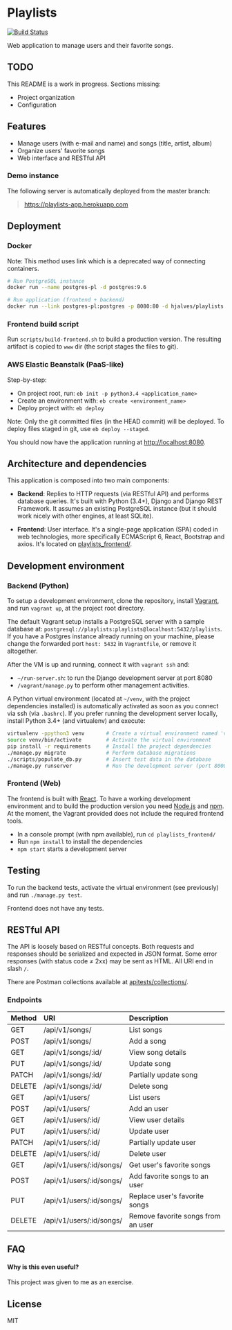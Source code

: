 # Playlists

[![Build Status](https://travis-ci.org/hjalves/playlists.svg?branch=master)](https://travis-ci.org/hjalves/playlists)

Web application to manage users and their favorite songs.


## TODO

This README is a work in progress. Sections missing:
- Project organization
- Configuration


## Features

- Manage users (with e-mail and name) and songs (title, artist, album)
- Organize users' favorite songs
- Web interface and RESTful API

### Demo instance

The following server is automatically deployed from the master branch:

> https://playlists-app.herokuapp.com

## Deployment

### Docker

Note: This method uses link which is a deprecated way of connecting containers.

```bash
# Run PostgreSQL instance
docker run --name postgres-pl -d postgres:9.6

# Run application (frontend + backend)
docker run --link postgres-pl:postgres -p 8080:80 -d hjalves/playlists:latest
```

### Frontend build script

Run `scripts/build-frontend.sh` to build a production version. The resulting
artifact is copied to `www` dir (the script stages the files to git).

### AWS Elastic Beanstalk (PaaS-like)

Step-by-step:

- On project root, run: `eb init -p python3.4 <application_name>`
- Create an environment with: `eb create <environment_name>`
- Deploy project with: `eb deploy`

Note: Only the git committed files (in the HEAD commit) will be deployed.
To deploy files staged in git, use `eb deploy --staged`.


You should now have the application running at 
[http://localhost:8080](http://localhost:8080).


## Architecture and dependencies

This application is composed into two main components:

- **Backend**: Replies to HTTP requests (via RESTful API) and performs database
queries. It's built with Python (3.4+), Django and Django REST Framework.
It assumes an existing PostgreSQL instance (but it should work nicely
with other engines, at least SQLite).

- **Frontend**: User interface. It's a single-page application (SPA) 
coded in web technologies, more specifically ECMAScript 6, React, Bootstrap
and axios. It's located on [playlists_frontend/](playlists_frontend/).


## Development environment

### Backend (Python)

To setup a development environment, clone the repository,
install [Vagrant](https://www.vagrantup.com/),
and run `vagrant up`, at the project root directory.

The default Vagrant setup installs a PostgreSQL server with a sample database
at: `postgresql://playlists:playlists@localhost:5432/playlists`.
If you have a Postgres instance already running on your machine, please change
the forwarded port `host: 5432` in `Vagrantfile`, or remove it altogether.

After the VM is up and running, connect it with `vagrant ssh` and:

- `~/run-server.sh`: to run the Django development server at port 8080
- `/vagrant/manage.py` to perform other management activities.

A Python virtual environment (located at `~/venv`, with the project
dependencies installed) is automatically activated as soon as you connect
via ssh (via `.bashrc`). If you prefer running the development server locally,
install Python 3.4+ (and virtualenv) and execute:

```bash
virtualenv -ppython3 venv       # Create a virtual environment named 'venv'
source venv/bin/activate        # Activate the virtual environment
pip install -r requirements     # Install the project dependencies
./manage.py migrate             # Perform database migrations
./scripts/populate_db.py        # Insert test data in the database
./manage.py runserver           # Run the development server (port 8000)
```

### Frontend (Web)

The frontend is built with [React](https://reactjs.org/). To have a working
development environment and to build the production version 
you need [Node.js](https://nodejs.org/) and [npm](https://www.npmjs.com/).
At the moment, the Vagrant provided does not include the required frontend
tools.

- In a console prompt (with npm available), run `cd playlists_frontend/`
- Run `npm install` to install the dependencies
- `npm start` starts a development server


## Testing

To run the backend tests, activate the virtual environment (see previously)
and run `./manage.py test`.

Frontend does not have any tests.


## RESTful API

The API is loosely based on RESTful concepts. Both requests and responses
should be serialized and expected in JSON format. Some error responses
(with status code ≠ 2xx) may be sent as HTML. All URI end in slash `/`.

There are Postman collections available at
[apitests/collections/](apitests/collections/).

### Endpoints

| Method | URI                       | Description                        |
| ------ |:--------------------------|:-----------------------------------|
| GET    | /api/v1/songs/            | List songs                         |
| POST   | /api/v1/songs/            | Add a song                         |
| GET    | /api/v1/songs/:id/        | View song details                  |
| PUT    | /api/v1/songs/:id/        | Update song                        |
| PATCH  | /api/v1/songs/:id/        | Partially update song              |
| DELETE | /api/v1/songs/:id/        | Delete song                        |
| GET    | /api/v1/users/            | List users                         |
| POST   | /api/v1/users/            | Add an user                        |
| GET    | /api/v1/users/:id/        | View user details                  |
| PUT    | /api/v1/users/:id/        | Update user                        |
| PATCH  | /api/v1/users/:id/        | Partially update user              |
| DELETE | /api/v1/users/:id/        | Delete user                        |
| GET    | /api/v1/users/:id/songs/  | Get user's favorite songs          |
| POST   | /api/v1/users/:id/songs/  | Add favorite songs to an user      |
| PUT    | /api/v1/users/:id/songs/  | Replace user's favorite songs      |
| DELETE | /api/v1/users/:id/songs/  | Remove favorite songs from an user |


## FAQ

#### Why is this even useful? 

This project was given to me as an exercise. 

## License

MIT

